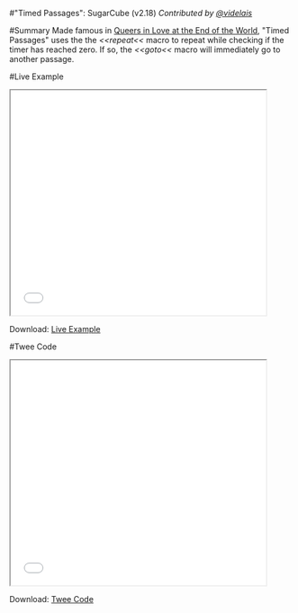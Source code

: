 #"Timed Passages": SugarCube (v2.18)
*Contributed by <a href="https://github.com/videlais">@videlais</a>*

#Summary
Made famous in <a href="http://auntiepixelante.com/endoftheworld/">Queers in Love at the End of the World</a>, "Timed Passages" uses the the *&lt;&lt;repeat&lt;&lt;* macro to repeat while checking if the timer has reached zero. If so, the *&lt;&lt;goto&lt;&lt;* macro will immediately go to another passage.

#Live Example
<section>
<iframe src="sugarcube_timedpassages_example.html" height=400 width=90%></iframe>


Download: <a href="sugarcube_timedpassages_example.html" target="_blank">Live Example</a>
</section>

#Twee Code
<section>
<iframe src="sugarcube_timedpassages_twee.txt" height=400 width=90%></iframe>


Download: <a href="sugarcube_timedpassages_twee.txt" target="_blank">Twee Code</a>
</section>
